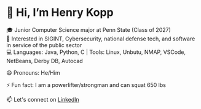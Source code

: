 # 👋 Hi, I’m Henry Kopp

🎓 Junior Computer Science major at Penn State (Class of 2027)  
🔐 Interested in SIGINT, Cybersecurity, national defense tech, and software in service of the public sector  
💻 Languages: Java, Python, C | Tools: Linux, Unbutu, NMAP, VSCode, NetBeans, Derby DB, Autocad  


😄 Pronouns: He/Him

⚡ Fun fact: I am a powerlifter/strongman and can squat 650 lbs

📫 Let's connect on [LinkedIn](https://www.linkedin.com/in/henry-kopp-321650327/)


